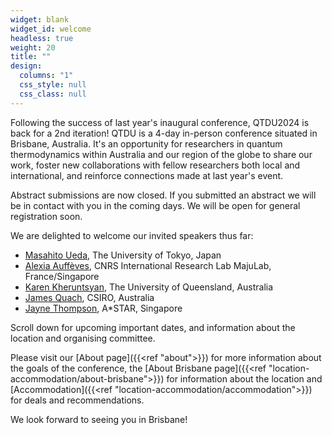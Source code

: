 ```yaml
---
widget: blank
widget_id: welcome
headless: true
weight: 20
title: ""
design:
  columns: "1"
  css_style: null
  css_class: null
---
```

Following the success of last year's inaugural conference, QTDU2024 is back for a 2nd iteration! QTDU is a 4-day in-person conference situated in Brisbane, Australia. 
It's an opportunity for researchers in quantum thermodynamics within Australia and our region of the globe to share our work, foster new collaborations with fellow researchers both local and international, and reinforce connections made at last year's event.

Abstract submissions are now closed. If you submitted an abstract we will be in contact with you in the coming days. 
We will be open for general registration soon. 

<!-- {{< cta cta_text="Submit Abstract" cta_link="https://qtdownunder2024.com/abstract-guidelines" cta_new_tab="true" >}} -->

We are delighted to welcome our invited speakers thus far:
<ul>
  <li><a href="http://cat.phys.s.u-tokyo.ac.jp/index-e.html">Masahito Ueda</a>, The University of Tokyo, Japan</li>
  <li><a href="https://majulab.cnrs.fr/alexia-auffeves-personal-page">Alexia Auffèves</a>, CNRS International Research Lab MajuLab, France/Singapore</li>
  <li><a href="https://people.smp.uq.edu.au/KarenKheruntsyan/">Karen Kheruntsyan</a>, The University of Queensland, Australia</li>
  <li><a href="https://people.csiro.au/q/j/james-quach">James Quach</a>, CSIRO, Australia</li>  
  <li><a href="https://www.nqch.sg/researcher/jayne-thompson/">Jayne Thompson</a>, A*STAR, Singapore</li>
</ul>

Scroll down for upcoming important dates, and information about the location and organising committee.

Please visit our [About page]({{<ref "about">}}) for more information about the goals of the conference, the [About Brisbane page]({{<ref "location-accommodation/about-brisbane">}}) for information about the location and [Accommodation]({{<ref "location-accommodation/accommodation">}}) for deals and recommendations. <!-- The preliminary conference programme is now available [here]({{<ref "programme">}}). #Abstract submissions and registration are now closed. -->

We look forward to seeing you in Brisbane!
